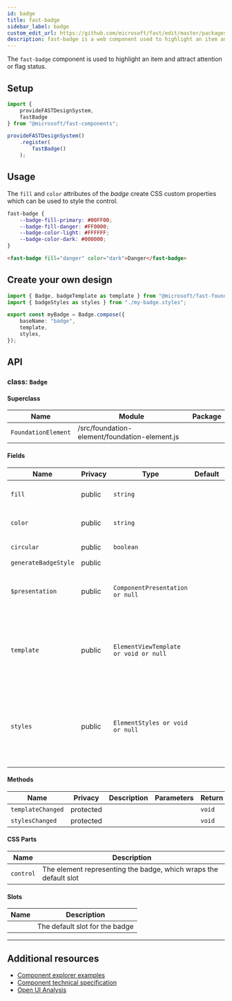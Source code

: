 ```yaml
---
id: badge
title: fast-badge
sidebar_label: badge
custom_edit_url: https://github.com/microsoft/fast/edit/master/packages/web-components/fast-foundation/src/badge/README.md
description: fast-badge is a web component used to highlight an item and attract attention or flag status.
---
```


The `fast-badge` component is used to highlight an item and attract attention or flag status.

## Setup

```ts
import {
    provideFASTDesignSystem,
    fastBadge
} from "@microsoft/fast-components";

provideFASTDesignSystem()
    .register(
        fastBadge()
    );
```

## Usage

The `fill` and `color` attributes of the *badge* create CSS custom properties which can be used to style the control.

```css
fast-badge {
    --badge-fill-primary: #00FF00;
    --badge-fill-danger: #FF0000;
    --badge-color-light: #FFFFFF;
    --badge-color-dark: #000000;
}
```

```html live
<fast-badge fill="danger" color="dark">Danger</fast-badge>
```

## Create your own design

```ts
import { Badge, badgeTemplate as template } from "@microsoft/fast-foundation";
import { badgeStyles as styles } from "./my-badge.styles";

export const myBadge = Badge.compose({
    baseName: "badge",
    template,
    styles,
});
```

## API



### class: `Badge`

#### Superclass

| Name                | Module                                        | Package |
| ------------------- | --------------------------------------------- | ------- |
| `FoundationElement` | /src/foundation-element/foundation-element.js |         |

#### Fields

| Name                 | Privacy | Type                                  | Default | Description                                                                                                                                                                         | Inherited From    |
| -------------------- | ------- | ------------------------------------- | ------- | ----------------------------------------------------------------------------------------------------------------------------------------------------------------------------------- | ----------------- |
| `fill`               | public  | `string`                              |         | Indicates the badge should have a filled style.                                                                                                                                     |                   |
| `color`              | public  | `string`                              |         | Indicates the badge should have a filled style.                                                                                                                                     |                   |
| `circular`           | public  | `boolean`                             |         | Indicates the element should be circular                                                                                                                                            |                   |
| `generateBadgeStyle` | public  |                                       |         |                                                                                                                                                                                     |                   |
| `$presentation`      | public  | `ComponentPresentation or null`       |         | A property which resolves the ComponentPresentation instance for the current component.                                                                                             | FoundationElement |
| `template`           | public  | `ElementViewTemplate or void or null` |         | Sets the template of the element instance. When undefined, the element will attempt to resolve the template from the associated presentation or custom element definition.          | FoundationElement |
| `styles`             | public  | `ElementStyles or void or null`       |         | Sets the default styles for the element instance. When undefined, the element will attempt to resolve default styles from the associated presentation or custom element definition. | FoundationElement |

#### Methods

| Name              | Privacy   | Description | Parameters | Return | Inherited From    |
| ----------------- | --------- | ----------- | ---------- | ------ | ----------------- |
| `templateChanged` | protected |             |            | `void` | FoundationElement |
| `stylesChanged`   | protected |             |            | `void` | FoundationElement |

#### CSS Parts

| Name      | Description                                                      |
| --------- | ---------------------------------------------------------------- |
| `control` | The element representing the badge, which wraps the default slot |

#### Slots

| Name | Description                    |
| ---- | ------------------------------ |
|      | The default slot for the badge |

<hr/>


## Additional resources

* [Component explorer examples](https://explore.fast.design/components/fast-badge)
* [Component technical specification](https://github.com/microsoft/fast/blob/master/packages/web-components/fast-foundation/src/badge/badge.spec.md)
* [Open UI Analysis](https://open-ui.org/components/badge.research)